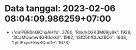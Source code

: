 # Data tanggal: 2023-02-06 08:04:09.986259+07:00

* {'omPBR0nGiChxAHYs': 3780, 'RokrkO2K3M69jy9k': 1929, '3CJMUumw4GR0ckk2': 1982, 'ISfD5hfClJs2BOir': 1908, 'tyLlPxysFXwKQmGe': 1673}
